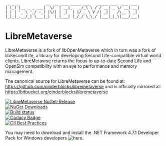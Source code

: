 ```
 _ _ _            __  __ ___ _____ ___   _____ ___  ___ ___ 
| (_) |__ _ _ ___|  \/  | __|_   _/_\ \ / / __| _ \/ __| __|
| | | '_ \ '_/ -_) |\/| | _|  | |/ _ \ V /| _||   /\__ \ _| 
|_|_|_.__/_| \___|_|  |_|___| |_/_/ \_\_/ |___|_|_\|___/___|
```
LibreMetaverse
===============================================================================
LibreMetaverse is a fork of libOpenMetaverse which in turn was a fork of
libSecondLife, a library for developing Second Life-compatible virtual world
clients. LibreMetavrse returns the focus to up-to-date Second Life and OpenSim
compatibility with an eye to performance and memory management.

The canonical source for LibreMetaverse can be found at:
https://github.com/cinderblocks/libremetaverse
and is officially mirrored at:
https://bitbucket.org/cinderblocks/libremetaverse

[![LibreMetaverse NuGet-Release](https://img.shields.io/nuget/v/libremetaverse.svg?label=LibreMetaverse)](https://www.nuget.org/packages/LibreMetaverse/)  
[![NuGet Downloads](https://img.shields.io/nuget/dt/LibreMetaverse?label=NuGet%20downloads)](https://www.nuget.org/packages/LibreMetaverse/)  
[![Build status](https://ci.appveyor.com/api/projects/status/pga5w0qken2k2nnl?svg=true)](https://ci.appveyor.com/project/cinderblocks57647/libremetaverse-ksbcr)  
[![Codacy Badge](https://api.codacy.com/project/badge/Grade/93077099a899402aa190d35c1a5b40f5)](https://www.codacy.com/manual/cinderblocks/libremetaverse?utm_content=cinderblocks/libremetaverse)  
[![CII Best Practices](https://bestpractices.coreinfrastructure.org/projects/3319/badge)](https://bestpractices.coreinfrastructure.org/projects/3319)  

You may need to download and install the .NET Framework 4.7.1 Developer Pack for Windows developers ![here](https://www.microsoft.com/en-us/download/details.aspx?id=56119).